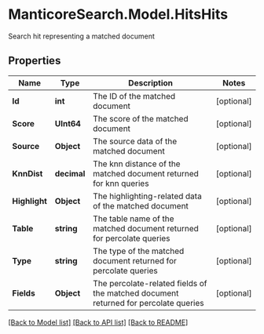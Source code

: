 # ManticoreSearch.Model.HitsHits
Search hit representing a matched document

## Properties

Name | Type | Description | Notes
------------ | ------------- | ------------- | -------------
**Id** | **int** | The ID of the matched document | [optional] 
**Score** | **UInt64** | The score of the matched document | [optional]
**Source** | **Object** | The source data of the matched document | [optional] 
**KnnDist** | **decimal** | The knn distance of the matched document returned for knn queries | [optional] 
**Highlight** | **Object** | The highlighting-related data of the matched document | [optional] 
**Table** | **string** | The table name of the matched document returned for percolate queries | [optional] 
**Type** | **string** | The type of the matched document returned for percolate queries | [optional] 
**Fields** | **Object** | The percolate-related fields of the matched document returned for percolate queries | [optional] 

[[Back to Model list]](../README.md#documentation-for-models) [[Back to API list]](../README.md#documentation-for-api-endpoints) [[Back to README]](../README.md)

